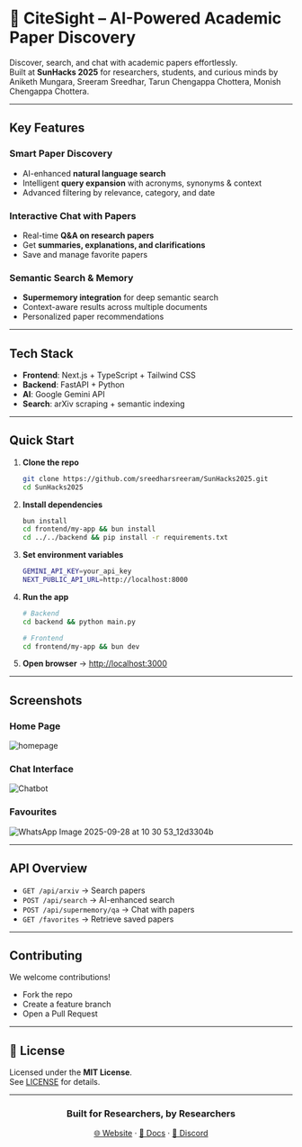 
# 📖 CiteSight – AI-Powered Academic Paper Discovery

Discover, search, and chat with academic papers effortlessly.  
Built at **SunHacks 2025** for researchers, students, and curious minds by Aniketh Mungara, Sreeram Sreedhar, Tarun Chengappa Chottera, Monish Chengappa Chottera.

---

##  Key Features

###  Smart Paper Discovery
- AI-enhanced **natural language search**
- Intelligent **query expansion** with acronyms, synonyms & context
- Advanced filtering by relevance, category, and date

###  Interactive Chat with Papers
- Real-time **Q&A on research papers**
- Get **summaries, explanations, and clarifications**
- Save and manage favorite papers

###  Semantic Search & Memory
- **Supermemory integration** for deep semantic search
- Context-aware results across multiple documents
- Personalized paper recommendations

---

##  Tech Stack

- **Frontend**: Next.js + TypeScript + Tailwind CSS  
- **Backend**: FastAPI + Python  
- **AI**: Google Gemini API  
- **Search**: arXiv scraping + semantic indexing  

---

##  Quick Start

1. **Clone the repo**
   ```bash
   git clone https://github.com/sreedharsreeram/SunHacks2025.git
   cd SunHacks2025
   ```

2. **Install dependencies**
   ```bash
   bun install
   cd frontend/my-app && bun install
   cd ../../backend && pip install -r requirements.txt
   ```

3. **Set environment variables**
   ```bash
   GEMINI_API_KEY=your_api_key
   NEXT_PUBLIC_API_URL=http://localhost:8000
   ```

4. **Run the app**
   ```bash
   # Backend
   cd backend && python main.py

   # Frontend
   cd frontend/my-app && bun dev
   ```

5. **Open browser**
   → [http://localhost:3000](http://localhost:3000)

---

##  Screenshots

###  Home Page

![homepage](https://github.com/user-attachments/assets/1644bc71-0431-439d-9973-9b5ec477a078)

###  Chat Interface
![Chatbot](https://github.com/user-attachments/assets/2b894c6e-5041-49f2-93c6-ab0a18d83933)

### Favourites
![WhatsApp Image 2025-09-28 at 10 30 53_12d3304b](https://github.com/user-attachments/assets/b781e654-a464-4c0f-beba-471724548dda)

---

##  API Overview

- `GET /api/arxiv` → Search papers  
- `POST /api/search` → AI-enhanced search  
- `POST /api/supermemory/qa` → Chat with papers  
- `GET /favorites` → Retrieve saved papers  

---

## Contributing

We welcome contributions!  
- Fork the repo  
- Create a feature branch  
- Open a Pull Request  

---

## 📄 License

Licensed under the **MIT License**.  
See [LICENSE](LICENSE) for details.

---

<div align="center">

###  Built for Researchers, by Researchers
[🌐 Website](https://sunhacks2025.com) · [📖 Docs](https://docs.sunhacks2025.com) · [💬 Discord](https://discord.gg/sunhacks2025)

</div>
